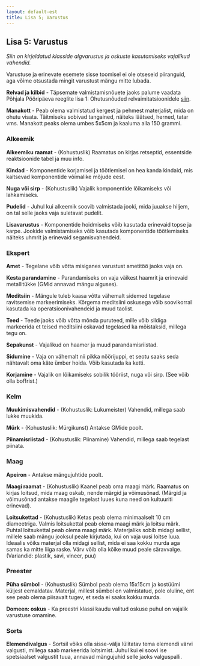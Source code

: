 ```yaml
---
layout: default-est
title: Lisa 5; Varustus
---
```

## Lisa 5: Varustus 

*Siin on kirjeldatud klasside algvarustus ja oskuste kasutamiseks vajalikud vahendid.*

Varustuse ja erinevate esemete sisse toomisel ei ole otseseid piiranguid, aga võime otsustada mingit varustust mängu mitte lubada.

**Relvad ja kilbid** - Täpsemate valmistamisnõuete jaoks palume vaadata Põhjala Pööripäeva reeglite lisa 1: Ohutusnõuded relvaimitatsioonidele [siin](http://www.ancalagon.ee/index.php/tarvilik-teave/maengu-reeglid).

**Manakott** - Peab olema valmistatud kergest ja pehmest materjalist, mida on ohutu visata. Täitmiseks sobivad tangained, näiteks läätsed, herned, tatar vms. Manakott peaks olema umbes 5x5cm ja kaaluma alla 150 grammi.

### Alkeemik

**Alkeemiku raamat** - (Kohustuslik) Raamatus on kirjas retseptid, essentside reaktsioonide tabel ja muu info. 

**Kindad** - Komponentide korjamisel ja töötlemisel on hea kanda kindaid, mis kaitsevad komponentide võimalike mõjude eest. 

**Nuga või sirp** - (Kohustuslik) Vajalik komponentide lõikamiseks või lahkamiseks.

**Pudelid** - Juhul kui alkeemik soovib valmistada jooki, mida juuakse hiljem, on tal selle jaoks vaja suletavat pudelit. 

**Lisavarustus** - Komponentide hoidmiseks võib kasutada erinevaid topse ja karpe. Jookide valmistamiseks võib kasutada komponentide töötlemiseks näiteks uhmrit ja erinevaid segamisvahendeid. 

### Ekspert

**Amet** - Tegelane võib võtta misiganes varustust ametitöö jaoks vaja on. 

**Kesta parandamine** - Parandamiseks on vaja väikest haamrit ja erinevaid metallitükke (GMid annavad mängu alguses). 

**Meditsiin** - Mängule tuleb kaasa võtta vähemalt sidemed tegelase ravitsemise markeerimiseks. Kõrgema meditsiini oskusega võib soovikorral kasutada ka operatsioonivahendeid ja muud taolist.  

**Teed** - Teede jaoks võib võtta mõnda puruteed, mille võib sildiga markeerida et teised meditsiini oskavad tegelased ka mõistaksid, millega tegu on. 

**Sepakunst** - Vajalikud on haamer ja muud parandamisriistad. 

**Sidumine** - Vaja on vähemalt nii pikka nöörijuppi, et seotu saaks seda nähtavalt oma käte ümber hoida. Võib kasutada ka ketti. 

**Korjamine** - Vajalik on lõikamiseks sobilik tööriist, nuga või sirp. (See võib olla boffrist.)

### Kelm

**Muukimisvahendid** - (Kohustuslik: Lukumeister) Vahendid, millega saab lukke muukida. 

**Mürk** - (Kohustuslik: Mürgikunst) Antakse GMide poolt. 

**Piinamisriistad** - (Kohustuslik: Piinamine)  Vahendid, millega saab tegelast piinata. 

### Maag 

**Apeiron** - Antakse mängujuhtide poolt. 

**Maagi raamat** - (Kohustuslik) Kaanel peab oma maagi märk. Raamatus on kirjas loitsud, mida maag oskab, nende märgid ja võimusõnad. (Märgid ja võimusõnad antakse maagile tegelast luues kuna need on kultuuriti erinevad). 

**Loitsukettad** - (Kohustuslik) Ketas peab olema minimaalselt 10 cm diameetriga. Valmis loitsukettal peab olema maagi märk ja loitsu märk. Puhtal loitsukettal peab olema maagi märk. Materjaliks sobib midagi sellist, millele saab mängu jooksul peale kirjutada, kui on vaja uusi loitse luua. Ideaalis võiks materjal olla midagi sellist, mida ei saa kokku murda aga samas ka mitte liiga raske. Värv võib olla kõike muud peale säravvalge. (Variandid: plastik, savi, vineer, puu) 

### Preester 

**Püha sümbol** - (Kohustuslik) Sümbol peab olema 15x15cm ja kostüümi küljest eemaldatav. Materjal, millest sümbol on valmistatud, pole oluline, ent see peab olema piisavalt tugev, et seda ei saaks kokku murda. 

**Domeen: oskus** - Ka preestri klassi kaudu valitud oskuse puhul on vajalik varustuse omamine. 

### Sorts

**Elemendivalgus** - Sortsil võiks olla sisse-välja lülitatav tema elemendi värvi valgusti, millega saab markeerida loitsimist. Juhul kui ei soovi ise spetsiaalset valgustit tuua, annavad mängujuhid selle jaoks valguspalli. 

